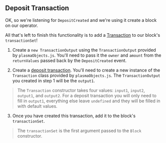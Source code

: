 ## Deposit Transaction

OK, so we're listening for `DepositCreated` and we're using it create a block on our operator. 

All that's left to finish this functionality is to add a [Transaction](?tab=details&scroll=Transaction) to our block's `transactionSet`! 

1. Create a `new TransactionOutput` using the `TransactionOutput` provided by `plasmaObjects.js`. You'll need to pass it the `owner` and `amount` from the `returnValues` passed back by the `DepositCreated` event.

2. Create a [deposit transaction](?tab=details&scroll=Deposit%20Transaction). You'll need to create a new instance of the `Transaction` class provided by `plasmaObjects.js`. The `TransactionOutput` you created in step 1 will be the `output1`.

> The `Transaction` constructor takes four values: `input1`, `input2`, `output1`, and `output2`. For a deposit transaction you will only need to fill in `output1`, everything else leave `undefined` and they will be filled in with default values. 

3. Once you have created this transaction, add it to the block's `transactionSet`.

> The `transactionSet` is the first argument passed to the `Block` constructor. 